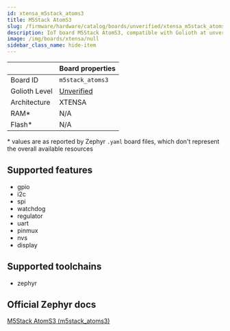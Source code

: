 ```yaml
---
id: xtensa_m5stack_atoms3
title: M5Stack AtomS3
slug: /firmware/hardware/catalog/boards/unverified/xtensa_m5stack_atoms3
description: IoT board M5Stack AtomS3, compatible with Golioth at unverified level.
image: /img/boards/xtensa/null
sidebar_class_name: hide-item
---
```


[//]: # (This is an auto-generated file, do not edit! Changes to it will be lost upon re-generation)



|                | Board properties     |
| -------------  | -------------------- |
| Board ID       | `m5stack_atoms3` |
| Golioth Level  | [Unverified](/firmware/hardware#unverified-boards) |
| Architecture   | XTENSA |
| RAM*           | N/A |
| Flash*         | N/A |

\* values are as reported by Zephyr `.yaml` board files, which don't represent the overall available resources



## Supported features

* gpio
* i2c
* spi
* watchdog
* regulator
* uart
* pinmux
* nvs
* display

## Supported toolchains

* zephyr

## Official Zephyr docs

[M5Stack AtomS3 (m5stack_atoms3)](https://docs.zephyrproject.org/3.6.0/boards/xtensa/m5stack_atoms3/doc/index.html)
